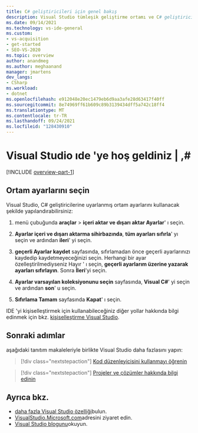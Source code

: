 ```yaml
---
title: C# geliştiricileri için genel bakış
description: Visual Studio tümleşik geliştirme ortamı ve C# geliştiricileri için nasıl uyarlanbildiği hakkında bilgi edinin.
ms.date: 09/14/2021
ms.technology: vs-ide-general
ms.custom:
- vs-acquisition
- get-started
- SEO-VS-2020
ms.topic: overview
author: anandmeg
ms.author: meghaanand
manager: jmartens
dev_langs:
- CSharp
ms.workload:
- dotnet
ms.openlocfilehash: e912048e20ec1479eb6d9aa3afe28d63417f40ff
ms.sourcegitcommit: 8e74969ff61b609c89b3139434dff5a742c18ff4
ms.translationtype: MT
ms.contentlocale: tr-TR
ms.lasthandoff: 09/24/2021
ms.locfileid: "128430910"
---
```

# <a name="welcome-to-the-visual-studio-ide--c"></a>Visual Studio ıde 'ye hoş geldiniz | ,\#

[!INCLUDE [overview-part-1](../includes/ide-overview.md)]

## <a name="select-environment-settings"></a>Ortam ayarlarını seçin

Visual Studio, C# geliştiricilerine uyarlanmış ortam ayarlarını kullanacak şekilde yapılandırabilirsiniz:

1. menü çubuğunda **araçlar**  >  **içeri aktar ve dışarı aktar Ayarlar**' ı seçin.

1. **Ayarlar içeri ve dışarı aktarma sihirbazında**, **tüm ayarları sıfırla**' yı seçin ve ardından **ileri**' yi seçin.

1. **geçerli Ayarlar kaydet** sayfasında, sıfırlamadan önce geçerli ayarlarınızı kaydedip kaydetmeyeceğinizi seçin. Herhangi bir ayar özelleştirilmediyseniz Hayır ' ı seçin, **geçerli ayarlarım üzerine yazarak ayarları sıfırlayın**. Sonra **İleri**’yi seçin.

1. **Ayarlar varsayılan koleksiyonunu seçin** sayfasında, **Visual C#**' yi seçin ve ardından **son**' u seçin.

1. **Sıfırlama Tamam** sayfasında **Kapat**' ı seçin.

IDE 'yi kişiselleştirmek için kullanabileceğiniz diğer yollar hakkında bilgi edinmek için bkz. [kişiselleştirme Visual Studio](../../ide/personalizing-the-visual-studio-ide.md).

## <a name="next-steps"></a>Sonraki adımlar

aşağıdaki tanıtım makaleleriyle birlikte Visual Studio daha fazlasını yapın:

> [!div class="nextstepaction"]
> [Kod düzenleyicisini kullanmayı öğrenin](tutorial-editor.md)

> [!div class="nextstepaction"]
> [Projeler ve çözümler hakkında bilgi edinin](../tutorial-projects-solutions.md)

## <a name="see-also"></a>Ayrıca bkz.

- [daha fazla Visual Studio özelliği](../../ide/advanced-feature-overview.md)bulun.
- [VisualStudio.Microsoft.com](https://visualstudio.microsoft.com/vs/)adresini ziyaret edin.
- [Visual Studio blogunu](https://devblogs.microsoft.com/visualstudio/)okuyun.
